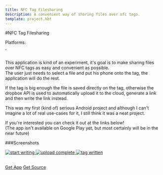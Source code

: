 ```yaml
---
title: NFC Tag Filesharing
description: A convenient way of sharing files over nfc tags.
template: project.hbt
---
```


#NFC Tag Filesharing  
<div id="platforms">Platforms: <i class="fa fa-android fa-lg"></i> </div>  
<div id="cover">
    <a href="/images/projects/screens/nfc/header/nfc_select_file.png" title="Select file">
        <img data-interchange="[/images/projects/screens/nfc/header/nfc_select_file_small.png, (default)], [/images/projects/screens/nfc/header/nfc_select_file_large.png, (large)]"/>
    </a>
    <a href="/images/projects/screens/nfc/header/nfc_uploading.png" title="Uploading a file">
        <img data-interchange="[/images/projects/screens/nfc/header/nfc_uploading_small.png, (default)], [/images/projects/screens/nfc/header/nfc_uploading_large.png, (large)]"/>
    </a>
</div>

<br/>

This application is kind of an experiment, it's goal is to make sharing files over NFC tags as easy and convenient as possible.  
The user just needs to select a file and put his phone onto the tag, the application will do the rest.  

If the tag is big enough the file is saved directly on the tag, otherwise the dropbox API is used to automatically upload it to the cloud, generate a link and then write the link instead.  

This was my first (kind of) serious Android project and although I can't imagine a lot of real use-cases for it,
I still think it was a neat project.  

If you're interested you can check it out at the links below!  
(The app isn't available on Google Play yet, but most certainly will be in the near future)  

###Screenshots
<div id="screens">
    <a href="/images/projects/screens/nfc/gallery/nfc_start.png" title="Start writing">
        <img src="/images/projects/screens/nfc/gallery/nfc_start_thumb.png" alt="start writing"/>
    </a>
    <a href="/images/projects/screens/nfc/gallery/nfc_uploaded.png" title="Upload complete">
        <img src="/images/projects/screens/nfc/gallery/nfc_uploaded_thumb.png" alt="upload complete"/>
    </a>
    <a href="/images/projects/screens/nfc/gallery/nfc_written.png" title="Tag written">
        <img src="/images/projects/screens/nfc/gallery/nfc_written_thumb.png" alt="tag written"/>
    </a>
</div>  

<br/>

<a href="https://bitbucket.org/fschrofner/nfctagfilesharing/downloads" class="warning hollow button">Get App</a>
<a href="https://bitbucket.org/fschrofner/nfctagfilesharing" class="warning hollow button">Get Source</a>